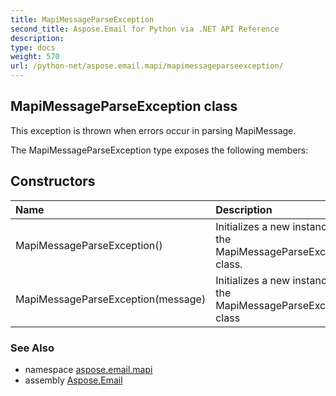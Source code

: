 ```yaml
---
title: MapiMessageParseException
second_title: Aspose.Email for Python via .NET API Reference
description: 
type: docs
weight: 570
url: /python-net/aspose.email.mapi/mapimessageparseexception/
---
```


## MapiMessageParseException class

This exception is thrown when errors occur in parsing MapiMessage.

The MapiMessageParseException type exposes the following members:
## Constructors
| Name | Description |
| :- | :- |
|MapiMessageParseException()|Initializes a new instance of the MapiMessageParseException class.|
|MapiMessageParseException(message)|Initializes a new instance of the MapiMessageParseException class|

### See Also

* namespace [aspose.email.mapi](/email/python-net/aspose.email.mapi/)
* assembly [Aspose.Email](/email/python-net/)

